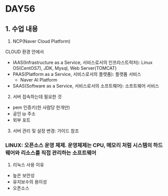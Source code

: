 # DAY56

## 1. 수업 내용

1. NCP(Naver Cloud Platform)

CLOUD 환경 안에서 

* IAAS(Infrastructure as a Service, 서비스로서의 인프라스트럭처): Linux OS(CentOS7), JDK, Mysql, Web Server(TOMCAT)
* PAAS(Platform as a Service, 서비스로서의 플랫폼): 플랫폼 서비스
  * Naver AI Platform
* SAAS(Software as a Service, 서비스로서의 소프트웨어): 소프트웨어 서비스

2. 서버 접속하는데 필요한 것
* pem 인증키(한 사람당 한개만)
* 공인 ip 주소
* 외부 포트

3. 서버 관리 및 설정 변경: 가이드 참조

### LINUX: 오픈소스 운영 체제. 운영체제는 CPU, 메모리 처럼 시스템의 하드웨어와 리소스를 직접 관리하는 소프트웨어
1. 리눅스 사용 이유
 * 높은 보안성
 * 유지보수의 용이성
 * 오픈소스
